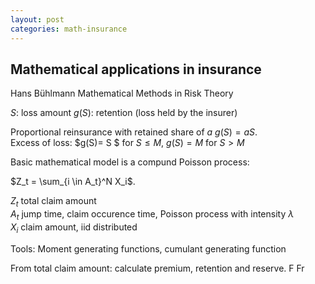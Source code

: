```yaml
---
layout: post
categories: math-insurance
---
```


## Mathematical applications in insurance
Hans Bühlmann Mathematical Methods in Risk Theory

 $S$: loss amount
 $g(S)$: retention (loss held by the insurer)

Proportional reinsurance with retained share of $a$ $g(S)=a S$.  
Excess of loss: 
$g(S)= S $ for $S\le M$, $g(S)= M$ for $S >M$

Basic mathematical model is a compund Poisson process:

$Z_t = \sum_{i \in A_t}^N X_i$. 

$Z_t$ total claim amount  
$A_t$ jump time, claim occurence time, Poisson process with intensity $\lambda$  
$X_i$ claim amount, iid distributed  

Tools: Moment generating functions, cumulant generating function

From total claim amount: calculate premium, retention and reserve.
F
Fr
